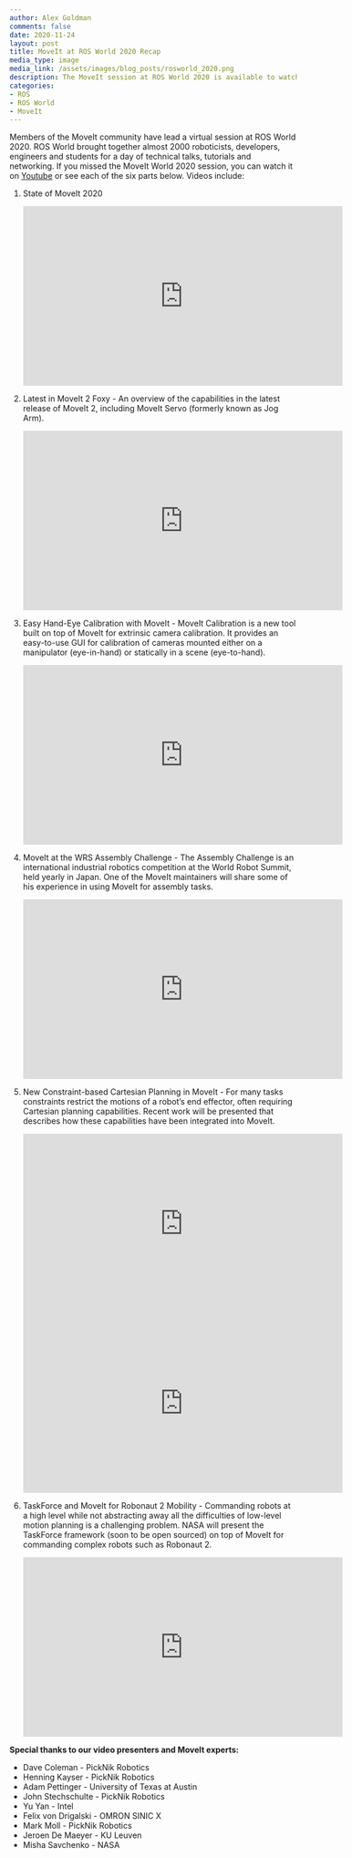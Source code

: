 ```yaml
---
author: Alex Goldman
comments: false
date: 2020-11-24
layout: post
title: MoveIt at ROS World 2020 Recap
media_type: image
media_link: /assets/images/blog_posts/rosworld_2020.png
description: The MoveIt session at ROS World 2020 is available to watch.
categories:
- ROS
- ROS World
- MoveIt
---
```


Members of the MoveIt community have lead a virtual session at ROS World 2020. ROS World brought together almost 2000 roboticists, developers, engineers and students for a day of technical talks, tutorials and networking.  If you missed the MoveIt World 2020 session, you can watch it on [Youtube](https://www.youtube.com/watch?v=Ku-G77a9IpE&list=PL2V08eX0CdgC80q2EMPGZU_Bgzun7z1J_) or see each of the six parts below. Videos include:

1. State of MoveIt 2020
    <iframe width="560" height="315" src="https://www.youtube.com/embed/Ku-G77a9IpE" frameborder="0" allow="accelerometer; autoplay; clipboard-write; encrypted-media; gyroscope; picture-in-picture" allowfullscreen></iframe>

2. Latest in MoveIt 2 Foxy - An overview of the capabilities in the latest release of MoveIt 2, including MoveIt Servo (formerly known as Jog Arm).
    <iframe width="560" height="315" src="https://www.youtube.com/embed/k9kKwsh-PWE" frameborder="0" allow="accelerometer; autoplay; clipboard-write; encrypted-media; gyroscope; picture-in-picture" allowfullscreen></iframe>

3. Easy Hand-Eye Calibration with MoveIt - MoveIt Calibration is a new tool built on top of MoveIt for extrinsic camera calibration. It provides an easy-to-use GUI for calibration of cameras mounted either on a manipulator (eye-in-hand) or statically in a scene (eye-to-hand). 
    <iframe width="560" height="315" src="https://www.youtube.com/embed/xQ79ysnrzUk" frameborder="0" allow="accelerometer; autoplay; clipboard-write; encrypted-media; gyroscope; picture-in-picture" allowfullscreen></iframe>

4. MoveIt at the WRS Assembly Challenge - The Assembly Challenge is an international industrial robotics competition at the World Robot Summit, held yearly in Japan. One of the MoveIt maintainers will share some of his experience in using MoveIt for assembly tasks.
    <iframe width="560" height="315" src="https://www.youtube.com/embed/GOh2lo4LLLw" frameborder="0" allow="accelerometer; autoplay; clipboard-write; encrypted-media; gyroscope; picture-in-picture" allowfullscreen></iframe>

5. New Constraint-based Cartesian Planning in MoveIt - For many tasks constraints restrict the motions of a robot’s end effector, often requiring Cartesian planning capabilities. Recent work will be presented that describes how these capabilities have been integrated into MoveIt.
    <iframe width="560" height="315" src="https://www.youtube.com/embed/GOh2lo4LLLw" frameborder="0" allow="accelerometer; autoplay; clipboard-write; encrypted-media; gyroscope; picture-in-picture" allowfullscreen></iframe>
    <iframe width="560" height="315" src="https://www.youtube.com/embed/qtNuCNxE5Ew" frameborder="0" allow="accelerometer; autoplay; clipboard-write; encrypted-media; gyroscope; picture-in-picture" allowfullscreen></iframe>

6. TaskForce and MoveIt for Robonaut 2 Mobility - Commanding robots at a high level while not abstracting away all the difficulties of low-level motion planning is a challenging problem. NASA will present the TaskForce framework (soon to be open sourced) on top of MoveIt for commanding complex robots such as Robonaut 2.
    <iframe width="560" height="315" src="https://www.youtube.com/embed/QP26j4EtpQY" frameborder="0" allow="accelerometer; autoplay; clipboard-write; encrypted-media; gyroscope; picture-in-picture" allowfullscreen></iframe>

**Special thanks to our video presenters and MoveIt experts:**
- Dave Coleman - PickNik Robotics
- Henning Kayser - PickNik Robotics
- Adam Pettinger - University of Texas at Austin
- John Stechschulte - PickNik Robotics  
- Yu Yan - Intel
- Felix von Drigalski - OMRON SINIC X
- Mark Moll - PickNik Robotics
- Jeroen De Maeyer - KU Leuven
- Misha Savchenko - NASA
